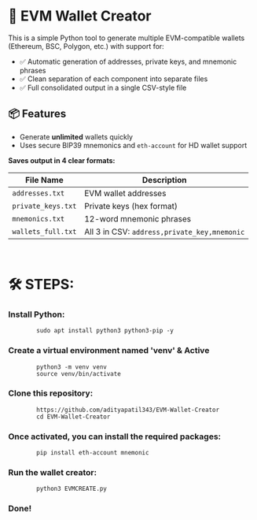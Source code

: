 # 🔐 EVM Wallet Creator

This is a simple Python tool to generate multiple EVM-compatible wallets (Ethereum, BSC, Polygon, etc.) with support for:

- ✅ Automatic generation of addresses, private keys, and mnemonic phrases
- ✅ Clean separation of each component into separate files
- ✅ Full consolidated output in a single CSV-style file

## 📦 Features

- Generate **unlimited** wallets quickly
- Uses secure BIP39 mnemonics and `eth-account` for HD wallet support

**Saves output in 4 clear formats:**

| File Name          | Description                                  |
| ------------------ | -------------------------------------------- |
| `addresses.txt`    | EVM wallet addresses                         |
| `private_keys.txt` | Private keys (hex format)                    |
| `mnemonics.txt`    | 12-word mnemonic phrases                     |
| `wallets_full.txt` | All 3 in CSV: `address,private_key,mnemonic` |

<br>

# 🛠 STEPS:

### Install Python:
            sudo apt install python3 python3-pip -y

### Create a virtual environment named 'venv' & Active 
            python3 -m venv venv
            source venv/bin/activate

### Clone this repository:
            https://github.com/adityapatil343/EVM-Wallet-Creator
            cd EVM-Wallet-Creator

### Once activated, you can install the required packages:
            pip install eth-account mnemonic

### Run the wallet creator:
            python3 EVMCREATE.py

### Done!
